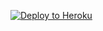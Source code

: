 [![Deploy to Heroku](https://www.herokucdn.com/deploy/button.svg)](https://heroku.com/deploy?template=http://github.com/andrewculver/heroku-html)
